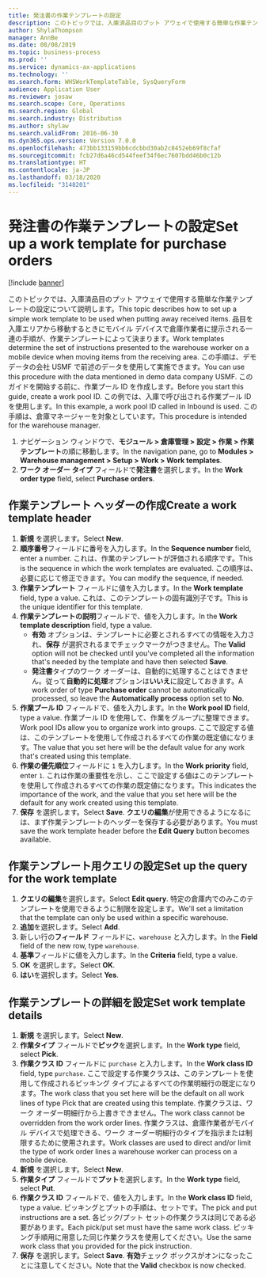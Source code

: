 ```yaml
---
title: 発注書の作業テンプレートの設定
description: このトピックでは、入庫済品目のプット アウェイで使用する簡単な作業テンプレートの設定について説明します。
author: ShylaThompson
manager: AnnBe
ms.date: 08/08/2019
ms.topic: business-process
ms.prod: ''
ms.service: dynamics-ax-applications
ms.technology: ''
ms.search.form: WHSWorkTemplateTable, SysQueryForm
audience: Application User
ms.reviewer: josaw
ms.search.scope: Core, Operations
ms.search.region: Global
ms.search.industry: Distribution
ms.author: shylaw
ms.search.validFrom: 2016-06-30
ms.dyn365.ops.version: Version 7.0.0
ms.openlocfilehash: 473bb133159bb6cdcbbd30ab2c8452eb69f8cfaf
ms.sourcegitcommit: fcb27d6a46cd544feef34f6ec7607bdd46b0c12b
ms.translationtype: HT
ms.contentlocale: ja-JP
ms.lasthandoff: 03/18/2020
ms.locfileid: "3148201"
---
```

# <a name="set-up-a-work-template-for-purchase-orders"></a><span data-ttu-id="41312-103">発注書の作業テンプレートの設定</span><span class="sxs-lookup"><span data-stu-id="41312-103">Set up a work template for purchase orders</span></span>

[!include [banner](../../includes/banner.md)]

<span data-ttu-id="41312-104">このトピックでは、入庫済品目のプット アウェイで使用する簡単な作業テンプレートの設定について説明します。</span><span class="sxs-lookup"><span data-stu-id="41312-104">This topic describes how to set up a simple work template to be used when putting away received items.</span></span> <span data-ttu-id="41312-105">品目を入庫エリアから移動するときにモバイル デバイスで倉庫作業者に提示される一連の手順が、作業テンプレートによって決まります。</span><span class="sxs-lookup"><span data-stu-id="41312-105">Work templates determine the set of instructions presented to the warehouse worker on a mobile device when moving items from the receiving area.</span></span> <span data-ttu-id="41312-106">この手順は、デモ データの会社 USMF で前述のデータを使用して実施できます。</span><span class="sxs-lookup"><span data-stu-id="41312-106">You can use this procedure with the data mentioned in demo data company USMF.</span></span> <span data-ttu-id="41312-107">このガイドを開始する前に、作業プール ID を作成します。</span><span class="sxs-lookup"><span data-stu-id="41312-107">Before you start this guide, create a work pool ID.</span></span> <span data-ttu-id="41312-108">この例では、入庫で呼び出される作業プール ID を使用します。</span><span class="sxs-lookup"><span data-stu-id="41312-108">In this example, a work pool ID called in Inbound is used.</span></span> <span data-ttu-id="41312-109">この手順は、倉庫マネージャーを対象としています。</span><span class="sxs-lookup"><span data-stu-id="41312-109">This procedure is intended for the warehouse manager.</span></span>

1. <span data-ttu-id="41312-110">ナビゲーション ウィンドウで、**モジュール > 倉庫管理 > 設定 > 作業 > 作業テンプレート**の順に移動します。</span><span class="sxs-lookup"><span data-stu-id="41312-110">In the navigation pane, go to **Modules > Warehouse management > Setup > Work > Work templates**.</span></span>
2. <span data-ttu-id="41312-111">**ワーク オーダー タイプ** フィールドで**発注書**を選択します。</span><span class="sxs-lookup"><span data-stu-id="41312-111">In the **Work order type** field, select **Purchase orders**.</span></span>

## <a name="create-a-work-template-header"></a><span data-ttu-id="41312-112">作業テンプレート ヘッダーの作成</span><span class="sxs-lookup"><span data-stu-id="41312-112">Create a work template header</span></span>
1. <span data-ttu-id="41312-113">**新規** を選択します。</span><span class="sxs-lookup"><span data-stu-id="41312-113">Select **New**.</span></span>
2. <span data-ttu-id="41312-114">**順序番号**フィールドに番号を入力します。</span><span class="sxs-lookup"><span data-stu-id="41312-114">In the **Sequence number** field, enter a number.</span></span> <span data-ttu-id="41312-115">これは、作業のテンプレートが評価される順序です。</span><span class="sxs-lookup"><span data-stu-id="41312-115">This is the sequence in which the work templates are evaluated.</span></span> <span data-ttu-id="41312-116">この順序は、必要に応じて修正できます。</span><span class="sxs-lookup"><span data-stu-id="41312-116">You can modify the sequence, if needed.</span></span>  
3. <span data-ttu-id="41312-117">**作業テンプレート** フィールドに値を入力します。</span><span class="sxs-lookup"><span data-stu-id="41312-117">In the **Work template** field, type a value.</span></span> <span data-ttu-id="41312-118">これは、このテンプレートの固有識別子です。</span><span class="sxs-lookup"><span data-stu-id="41312-118">This is the unique identifier for this template.</span></span>  
4. <span data-ttu-id="41312-119">**作業テンプレートの説明**フィールドで、値を入力します。</span><span class="sxs-lookup"><span data-stu-id="41312-119">In the **Work template description** field, type a value.</span></span>
    - <span data-ttu-id="41312-120">**有効** オプションは、テンプレートに必要とされるすべての情報を入力され、**保存** が選択されるまでチェックマークがつきません。</span><span class="sxs-lookup"><span data-stu-id="41312-120">The **Valid** option will not be checked until you've completed all the information that's needed by the template and have then selected **Save**.</span></span>  
    - <span data-ttu-id="41312-121">**発注書**タイプのワーク オーダーは、自動的に処理することはできません。従って**自動的に処理**オプションは**いいえ**に設定しておきます。</span><span class="sxs-lookup"><span data-stu-id="41312-121">A work order of type **Purchase order** cannot be automatically processed, so leave the **Automatically process** option set to **No**.</span></span>  
5. <span data-ttu-id="41312-122">**作業プール ID** フィールドで、値を入力します。</span><span class="sxs-lookup"><span data-stu-id="41312-122">In the **Work pool ID** field, type a value.</span></span> <span data-ttu-id="41312-123">作業プール ID を使用して、作業をグループに整理できます。</span><span class="sxs-lookup"><span data-stu-id="41312-123">Work pool IDs allow you to organize work into groups.</span></span> <span data-ttu-id="41312-124">ここで設定する値は、このテンプレートを使用して作成されるすべての作業の既定値になります。</span><span class="sxs-lookup"><span data-stu-id="41312-124">The value that you set here will be the default value for any work that's created using this template.</span></span>  
6. <span data-ttu-id="41312-125">**作業の優先順位**フィールドに  `1` を入力します。</span><span class="sxs-lookup"><span data-stu-id="41312-125">In the **Work priority** field, enter `1`.</span></span> <span data-ttu-id="41312-126">これは作業の重要性を示し、ここで設定する値はこのテンプレートを使用して作成されるすべての作業の既定値になります。</span><span class="sxs-lookup"><span data-stu-id="41312-126">This indicates the importance of the work, and the value that you set here will be the default for any work created using this template.</span></span>  
7. <span data-ttu-id="41312-127">**保存** を選択します。</span><span class="sxs-lookup"><span data-stu-id="41312-127">Select **Save**.</span></span> <span data-ttu-id="41312-128">**クエリの編集**が使用できるようになるには、まず作業テンプレートのヘッダーを保存する必要があります。</span><span class="sxs-lookup"><span data-stu-id="41312-128">You must save the work template header before the **Edit Query** button becomes available.</span></span>  

## <a name="set-up-the-query-for-the-work-template"></a><span data-ttu-id="41312-129">作業テンプレート用クエリの設定</span><span class="sxs-lookup"><span data-stu-id="41312-129">Set up the query for the work template</span></span>
1. <span data-ttu-id="41312-130">**クエリの編集**を選択します。</span><span class="sxs-lookup"><span data-stu-id="41312-130">Select **Edit query**.</span></span> <span data-ttu-id="41312-131">特定の倉庫内でのみこのテンプレートを使用できるように制限を設定します。</span><span class="sxs-lookup"><span data-stu-id="41312-131">We'll set a limitation that the template can only be used within a specific warehouse.</span></span>  
2. <span data-ttu-id="41312-132">**追加**を選択します。</span><span class="sxs-lookup"><span data-stu-id="41312-132">Select **Add**.</span></span>
3. <span data-ttu-id="41312-133">新しい行の**フィールド** フィールドに、`warehouse` と入力します。</span><span class="sxs-lookup"><span data-stu-id="41312-133">In the **Field** field of the new row, type `warehouse`.</span></span>
4. <span data-ttu-id="41312-134">**基準**フィールドに値を入力します。</span><span class="sxs-lookup"><span data-stu-id="41312-134">In the **Criteria** field, type a value.</span></span>
5. <span data-ttu-id="41312-135">**OK** を選択します。</span><span class="sxs-lookup"><span data-stu-id="41312-135">Select **OK**.</span></span>
6. <span data-ttu-id="41312-136">**はい**を選択します。</span><span class="sxs-lookup"><span data-stu-id="41312-136">Select **Yes**.</span></span>

## <a name="set-work-template-details"></a><span data-ttu-id="41312-137">作業テンプレートの詳細を設定</span><span class="sxs-lookup"><span data-stu-id="41312-137">Set work template details</span></span>
1. <span data-ttu-id="41312-138">**新規** を選択します。</span><span class="sxs-lookup"><span data-stu-id="41312-138">Select **New**.</span></span>
2. <span data-ttu-id="41312-139">**作業タイプ** フィールドで**ピック**を選択します。</span><span class="sxs-lookup"><span data-stu-id="41312-139">In the **Work type** field, select **Pick**.</span></span>
3. <span data-ttu-id="41312-140">**作業クラス ID** フィールドに `purchase` と入力します。</span><span class="sxs-lookup"><span data-stu-id="41312-140">In the **Work class ID** field, type `purchase`.</span></span> <span data-ttu-id="41312-141">ここで設定する作業クラスは、このテンプレートを使用して作成されるピッキング タイプによるすべての作業明細行の既定になります。</span><span class="sxs-lookup"><span data-stu-id="41312-141">The work class that you set here will be the default on all work lines of type Pick that are created using this template.</span></span> <span data-ttu-id="41312-142">作業クラスは、ワーク オーダー明細行から上書きできません。</span><span class="sxs-lookup"><span data-stu-id="41312-142">The work class cannot be overridden from the work order lines.</span></span> <span data-ttu-id="41312-143">作業クラスは、倉庫作業者がモバイル デバイスで処理できる、ワーク オーダー明細行のタイプを指示または制限するために使用されます。</span><span class="sxs-lookup"><span data-stu-id="41312-143">Work classes are used to direct and/or limit the type of work order lines a warehouse worker can process on a mobile device.</span></span>  
4. <span data-ttu-id="41312-144">**新規** を選択します。</span><span class="sxs-lookup"><span data-stu-id="41312-144">Select **New**.</span></span>
5. <span data-ttu-id="41312-145">**作業タイプ** フィールドで**プット**を選択します。</span><span class="sxs-lookup"><span data-stu-id="41312-145">In the **Work type** field, select **Put**.</span></span>
6. <span data-ttu-id="41312-146">**作業クラス ID** フィールドで、値を入力します。</span><span class="sxs-lookup"><span data-stu-id="41312-146">In the **Work class ID** field, type a value.</span></span> <span data-ttu-id="41312-147">ピッキングとプットの手順は、セットです。</span><span class="sxs-lookup"><span data-stu-id="41312-147">The pick and put instructions are a set.</span></span> <span data-ttu-id="41312-148">各ピック/プット セットの作業クラスは同じである必要があります。</span><span class="sxs-lookup"><span data-stu-id="41312-148">Each pick/put set must have the same work class.</span></span> <span data-ttu-id="41312-149">ピッキング手順用に用意した同じ作業クラスを使用してください。</span><span class="sxs-lookup"><span data-stu-id="41312-149">Use the same work class that you provided for the pick instruction.</span></span>  
7. <span data-ttu-id="41312-150">**保存** を選択します。</span><span class="sxs-lookup"><span data-stu-id="41312-150">Select **Save**.</span></span> <span data-ttu-id="41312-151">**有効**チェック ボックスがオンになったことに注意してください。</span><span class="sxs-lookup"><span data-stu-id="41312-151">Note that the **Valid** checkbox is now checked.</span></span>  

